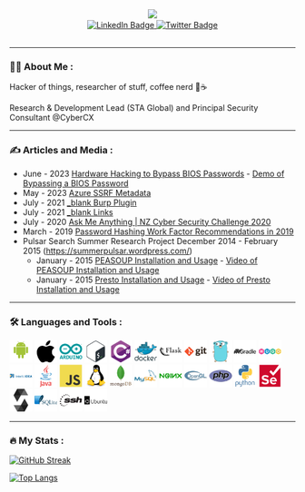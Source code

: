 <div id="header" align="center">
  <img src="https://media3.giphy.com/media/xTiIzJSKB4l7xTouE8/giphy.gif" />
</div>

<div id="badges" align="center">
  <a href="https://www.linkedin.com/in/dajnewin">
    <img src="https://img.shields.io/badge/LinkedIn-blue?style=for-the-badge&logo=linkedin&logoColor=white" alt="LinkedIn Badge"/>
  </a>
  <a href="https://twitter.com/dajnewin">
    <img src="https://img.shields.io/badge/Twitter-blue?style=for-the-badge&logo=twitter&logoColor=white" alt="Twitter Badge"/>
  </a>
</div>

<div id="views" align="center">
  <img src="https://komarev.com/ghpvc/?username=cptwin&style=flat-square&color=blue" alt="" />
</div>

---

### :man_technologist: About Me :

Hacker of things, researcher of stuff, coffee nerd 🧟☕

Research & Development Lead (STA Global) and Principal Security Consultant @CyberCX

---

### :writing_hand: Articles and Media :

- June - 2023 [Hardware Hacking to Bypass BIOS Passwords](https://cybercx.co.nz/bypassing-bios-password/) - [Demo of Bypassing a BIOS Password](https://www.youtube.com/watch?v=ZUveltwwldo)
- May - 2023 [Azure SSRF Metadata](https://cybercx.co.nz/azure-ssrf-metadata/)
- July - 2021 [_blank Burp Plugin](https://cptwin.lolnet.co.nz/post/2021-07-24-_blank-burp-plugin/)
- July - 2021 [_blank Links](https://cptwin.lolnet.co.nz/post/2021-07-17-underscoreblanklinks/)
- July - 2020 [Ask Me Anything | NZ Cyber Security Challenge 2020](https://www.youtube.com/watch?v=iuRjqiHmWe8)
- March - 2019 [Password Hashing Work Factor Recommendations in 2019](https://cptwin.lolnet.co.nz/post/2019-03-02-password-hashing-work-factor-recommendations-in-2019/)
- Pulsar Search Summer Research Project December 2014 - February 2015 (https://summerpulsar.wordpress.com/)
  - January - 2015 [PEASOUP Installation and Usage](https://summerpulsar.wordpress.com/2015/01/29/peasoup-installation-and-usage/) - [Video of PEASOUP Installation and Usage](https://www.youtube.com/watch?v=WATKK__BJ-Q)
  - January - 2015 [Presto Installation and Usage](https://summerpulsar.wordpress.com/2015/01/29/presto-installation-and-usage/) - [Video of Presto Installation and Usage](https://www.youtube.com/watch?v=f5OJrU_gQJE)

---

### :hammer_and_wrench: Languages and Tools :

<div>
  <img src="https://github.com/devicons/devicon/blob/master/icons/android/android-original-wordmark.svg" title="Android" **alt="Android" width="40" height="40"/>
  <img src="https://github.com/devicons/devicon/blob/master/icons/apple/apple-original.svg" width="40" height="40"/>
  <img src="https://github.com/devicons/devicon/blob/master/icons/arduino/arduino-original-wordmark.svg" title="Arduino" **alt="Arduino" width="40" height="40"/>
  <img src="https://github.com/devicons/devicon/blob/master/icons/bash/bash-original.svg" width="40" height="40"/>
  <img src="https://github.com/devicons/devicon/blob/master/icons/csharp/csharp-original.svg" width="40" height="40"/>
  <img src="https://github.com/devicons/devicon/blob/master/icons/docker/docker-original-wordmark.svg" width="40" height="40"/>
  <img src="https://github.com/devicons/devicon/blob/master/icons/flask/flask-original-wordmark.svg" width="40" height="40"/>
  <img src="https://github.com/devicons/devicon/blob/master/icons/git/git-original-wordmark.svg" title="Git" **alt="Git" width="40" height="40"/>
  <img src="https://github.com/devicons/devicon/blob/master/icons/go/go-original.svg" width="40" height="40"/>
  <img src="https://github.com/devicons/devicon/blob/master/icons/gradle/gradle-plain-wordmark.svg" width="40" height="40"/>
  <img src="https://github.com/devicons/devicon/blob/master/icons/hugo/hugo-original-wordmark.svg" width="40" height="40"/>
  <img src="https://github.com/devicons/devicon/blob/master/icons/intellij/intellij-original-wordmark.svg" width="40" height="40"/>
  <img src="https://github.com/devicons/devicon/blob/master/icons/java/java-original-wordmark.svg" title="Java" alt="Java" width="40" height="40"/>
  <img src="https://github.com/devicons/devicon/blob/master/icons/javascript/javascript-original.svg" width="40" height="40"/>
  <img src="https://github.com/devicons/devicon/blob/master/icons/linux/linux-original.svg" width="40" height="40"/>
  <img src="https://github.com/devicons/devicon/blob/master/icons/mongodb/mongodb-original-wordmark.svg" width="40" height="40"/>
  <img src="https://github.com/devicons/devicon/blob/master/icons/mysql/mysql-original-wordmark.svg" width="40" height="40"/>
  <img src="https://github.com/devicons/devicon/blob/master/icons/nginx/nginx-original.svg" width="40" height="40"/>
  <img src="https://github.com/devicons/devicon/blob/master/icons/opengl/opengl-original.svg" width="40" height="40"/>
  <img src="https://github.com/devicons/devicon/blob/master/icons/php/php-original.svg" width="40" height="40"/>
  <img src="https://github.com/devicons/devicon/blob/master/icons/python/python-original-wordmark.svg" title="Python" alt="Python" width="40" height="40"/>
  <img src="https://github.com/devicons/devicon/blob/master/icons/selenium/selenium-original.svg" width="40" height="40"/>
  <img src="https://github.com/devicons/devicon/blob/master/icons/solidity/solidity-original.svg" width="40" height="40"/>
  <img src="https://github.com/devicons/devicon/blob/master/icons/sqlite/sqlite-original-wordmark.svg" width="40" height="40"/>
  <img src="https://github.com/devicons/devicon/blob/master/icons/ssh/ssh-original-wordmark.svg" width="40" height="40"/>
  <img src="https://github.com/devicons/devicon/blob/master/icons/ubuntu/ubuntu-plain-wordmark.svg" width="40" height="40"/>
</div>
  

---

### :fire: My Stats :

  [![GitHub Streak](https://github-readme-streak-stats.herokuapp.com?user=cptwin&theme=dark)]()
  
  [![Top Langs](https://github-readme-stats.vercel.app/api/top-langs/?username=cptwin&layout=compact&theme=vision-friendly-dark)]()
